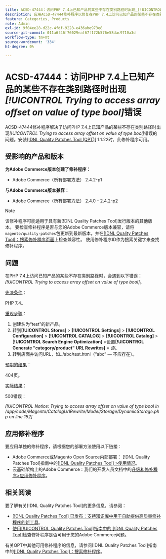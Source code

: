 ```yaml
---
title: ACSD-47444：访问PHP 7.4上已知产品的某些不存在类别路径时出现_[!UICONTROL Trying to access array offset on value of type bool]_错误
description: 应用ACSD-47444修补程序以修复在PHP 7.4上访问已知产品的某些不存在类别路径时出现_[!UICONTROL Trying to access array offset on value of type bool]_错误的Adobe Commerce问题。
feature: Categories, Products
role: Admin
exl-id: 9f04ee28-d22c-4fdf-9228-e436abe973e8
source-git-commit: 011a6f46f76029eaf67f172b576e58dac9710a3d
workflow-type: tm+mt
source-wordcount: '334'
ht-degree: 0%

---
```


# ACSD-47444：访问PHP 7.4上已知产品的某些不存在类别路径时出现&#x200B;_[!UICONTROL Trying to access array offset on value of type bool]_&#x200B;错误

ACSD-47444修补程序解决了访问PHP 7.4上已知产品的某些不存在类别路径时出现&#x200B;_[!UICONTROL Trying to access array offset on value of type bool]_&#x200B;错误的问题。安装[[!DNL Quality Patches Tool (QPT)]](https://experienceleague.adobe.com/en/docs/commerce-operations/tools/quality-patches-tool/quality-patches-tool-to-self-serve-quality-patches) 1.1.22时，此修补程序可用。

## 受影响的产品和版本

**为Adobe Commerce版本创建了修补程序：**
* Adobe Commerce（所有部署方法） 2.4.2-p1

**与Adobe Commerce版本兼容：**
* Adobe Commerce（所有部署方法） 2.4.0 - 2.4.2-p2

>[!NOTE]
>
>该修补程序可能适用于具有新[!DNL Quality Patches Tool]发行版本的其他版本。 要检查修补程序是否与您的Adobe Commerce版本兼容，请将`magento/quality-patches`包更新到最新版本，并在[[!DNL Quality Patches Tool]：搜索修补程序页面](https://experienceleague.adobe.com/tools/commerce-quality-patches/index.html)上检查兼容性。 使用修补程序ID作为搜索关键字来查找修补程序。

## 问题

在PHP 7.4上访问已知产品的某些不存在类别路径时，会遇到以下错误： _[!UICONTROL Trying to access array offset on value of type bool]_。

<u>先决条件</u>：

PHP 7.4。

<u>重现步骤</u>：

1. 创建名为“test”的新产品。
1. 转到&#x200B;**[!UICONTROL Stores]** > **[!UICONTROL Settings]** > **[!UICONTROL Configuration]** > **[!UICONTROL CATALOG]** > **[!UICONTROL Catalog]** > **[!UICONTROL Search Engine Optimization]** >设置&#x200B;**[!UICONTROL Generate "category/product" URL Rewrites]** = _否_。
1. 转到店面并访问URL，如../abc/test.html（“abc” — 不应存在）。

<u>预期的结果</u>：

404页。

<u>实际结果</u>：

500错误：

_[!UICONTROL Notice: Trying to access array offset on value of type bool in /app/code/Magento/CatalogUrlRewrite/Model/Storage/DynamicStorage.php on line 182]_

## 应用修补程序

要应用单独的修补程序，请根据您的部署方法使用以下链接：

* Adobe Commerce或Magento Open Source内部部署： [!DNL Quality Patches Tool]指南中的[[!DNL Quality Patches Tool] >使用情况](/help/tools/quality-patches-tool/usage.md)。
* 云基础架构上的Adobe Commerce：我们的开发人员文档中的[升级和修补程序>应用修补程序](https://experienceleague.adobe.com/docs/commerce-cloud-service/user-guide/develop/upgrade/apply-patches.html)。

## 相关阅读

要了解有关[!DNL Quality Patches Tool]的更多信息，请参阅：

* [[!DNL Quality Patches Tool] 已发布：支持知识库中用于自助提供高质量修补程序的新工具](https://experienceleague.adobe.com/en/docs/commerce-operations/tools/quality-patches-tool/quality-patches-tool-to-self-serve-quality-patches)。
* [使用[!UICONTROL Quality Patches Tool]指南中的 [!DNL Quality Patches Tool]](/help/tools/quality-patches-tool/patches-available-in-qpt/check-patch-for-magento-issue-with-magento-quality-patches.md)检查修补程序是否可用于您的Adobe Commerce问题。


有关QPT中其他可用修补程序的信息，请参阅[!DNL Quality Patches Tool]指南中的[[!DNL Quality Patches Tool]：搜索修补程序](https://experienceleague.adobe.com/tools/commerce-quality-patches/index.html)。

